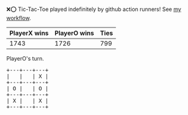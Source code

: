 :x::o: Tic-Tac-Toe played indefinitely by github action runners! See [my workflow](.github/workflows/play.yaml).

|PlayerX wins|PlayerO wins|Ties|
|-|-|-|
|1743|1726|799|

PlayerO's turn.

<pre>
+---+---+---+
|   |   | X |
+---+---+---+
| O |   | O |
+---+---+---+
| X |   | X |
+---+---+---+
</pre>
